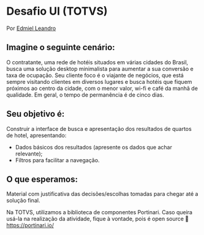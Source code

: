 # Desafio UI (TOTVS)
Por [Edmiel Leandro](https://www.linkedin.com/in/edmiel-leandro/)

## Imagine o seguinte cenário:
O contratante, uma rede de hotéis situados em várias cidades do Brasil, busca uma solução
desktop minimalista para aumentar a sua conversão e taxa de ocupação.
Seu cliente foco é o viajante de negócios, que está sempre visitando clientes em diversos
lugares e busca hotéis que fiquem próximos ao centro da cidade, com o menor valor, wi-fi e café da
manhã de qualidade.
Em geral, o tempo de permanência é de cinco dias.

## Seu objetivo é:
Construir a interface de busca e apresentação dos resultados de quartos de hotel,
apresentando:
- Dados básicos dos resultados (apresente os dados que achar relevante);
- Filtros para facilitar a navegação.

## O que esperamos:
Material com justificativa das decisões/escolhas tomadas para chegar até a solução final.

Na TOTVS, utilizamos a biblioteca de componentes Portinari. Caso queira usá-la na realização da
atividade, fique à vontade, pois é open source 
https://portinari.io/
